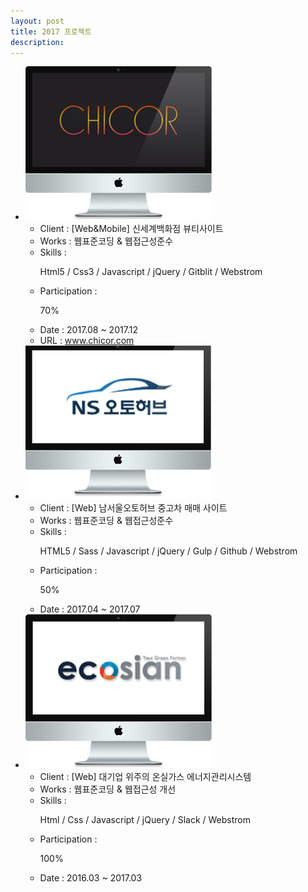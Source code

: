 ```yaml
---
layout: post
title: 2017 프로젝트
description: 
---
```

 <ul class="projects-list">
  <li>
         <div class="img-box"><img src="assets/images/projects/img_pf21.jpg" alt="시코르" /></div>
         <ul class="txt_info">
             <li><span>Client : </span>[Web&Mobile] 신세계백화점 뷰티사이트</li>
             <li><span>Works : </span>웹표준코딩 &amp; 웹접근성준수</li>
             <li><span>Skills :</span> <p>Html5 / Css3 / Javascript / jQuery / Gitblit / Webstrom</p></li>
             <li><span>Participation : </span><p class="percent" style="width:70%">70%</p></li>
             <li><span>Date : </span>2017.08 ~ 2017.12</li>
             <li><span>URL : </span><a href="http://chicor.com" target="_blank">www.chicor.com</a></li>
         </ul>
     </li>
     <li>
         <div class="img-box"><img src="assets/images/projects/img_pf20.jpg" alt="남서울오토허브" /></div>
         <ul class="txt_info">
             <li><span>Client : </span>[Web] 남서울오토허브 중고차 매매 사이트</li>
             <li><span>Works : </span>웹표준코딩 &amp; 웹접근성준수</li>
             <li><span>Skills :</span> <p>HTML5 / Sass / Javascript / jQuery / Gulp / Github / Webstrom</p></li>
             <li><span>Participation : </span><p class="percent" style="width:50%">50%</p></li>
             <li><span>Date : </span>2017.04 ~ 2017.07</li>
         </ul>
     </li>
     <li>
         <div class="img-box"><img src="assets/images/projects/img_pf19.jpg" alt="에코시안" /></div>
         <ul class="txt_info">
             <li><span>Client : </span>[Web] 대기업 위주의 온실가스 에너지관리시스템</li>
             <li><span>Works : </span>웹표준코딩 &amp; 웹접근성 개선</li>
             <li><span>Skills :</span> <p>Html / Css / Javascript / jQuery / Slack / Webstrom</p></li>
             <li><span>Participation : </span><p class="percent" style="width:100%">100%</p></li>
             <li><span>Date : </span>2016.03 ~ 2017.03</li>
         </ul>
     </li>
 </ul>
